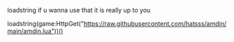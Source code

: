 loadstring if u wanna use that it is really up to you


loadstring(game:HttpGet("https://raw.githubusercontent.com/hatsss/amdin/main/amdin.lua"))()
